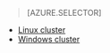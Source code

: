 <!-- not suitable for Mooncake -->

> [AZURE.SELECTOR]
- [Linux cluster](/documentation/articles/hdinsight-use-oozie-linux-mac/)
- [Windows cluster](/documentation/articles/hdinsight-use-oozie/)

